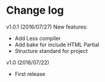 # Change log

v1.0.1 (2016/07/27)
New features:

* Add Less compiler
* Add bake for include HTML Partial
* Structure standard for project

v1.0 (2016/07/22)

* First release
